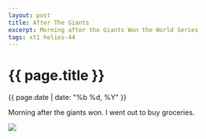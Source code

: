```yaml
---
layout: post
title: After The Giants
excerpt: Morning after the Giants Won the World Series
tags: xt1 helios-44
---
```


{{ page.title }}
================
<div class="pdate"> {{ page.date | date: "%b %d, %Y" }} </div>


Morning after the giants won. I went out to buy groceries. 


<div style="max-width:1200px;margin:0;padding:0;">
<div id="demo4" class="flex-images">

<div class="item" data-w="533" data-h="800">
	<div class="img"><img src="https://docs.google.com/uc?id=0B6d70FmpKIi1V0pkMTNDN2hWSm8" data-src="https://docs.google.com/uc?id=0B6d70FmpKIi1T1dzZmVtbVhSMm8"></div>
</div>

</div>
</div>

<script>
$('#demo4').flexImages({ rowHeight:800 , truncate: 0});
</script>


